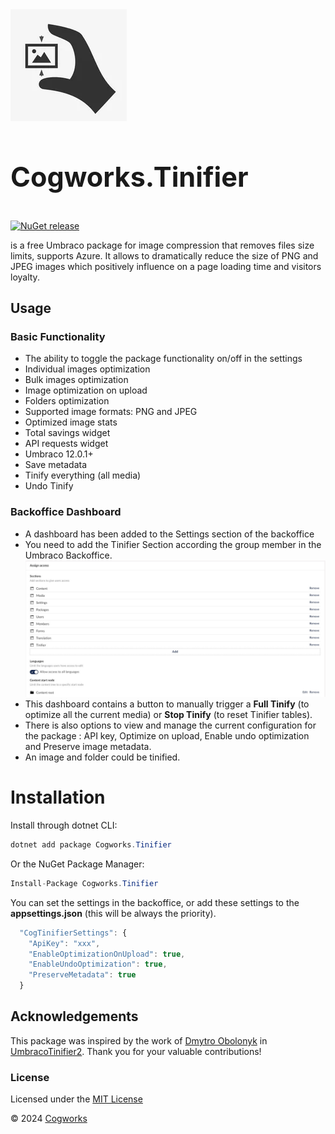 <img src="cogworkstinifier.png" alt="Cogworks.CogFlare"/>
<h3 style="font-size:2.7rem;color:#ff">Cogworks.Tinifier</h3>

[![NuGet release](https://img.shields.io/nuget/v/Cogworks.Tinifier.svg)](https://www.nuget.org/packages/Cogworks.Tinifier/)

 is a free Umbraco package for image compression that removes files size limits, supports Azure. It allows to dramatically reduce the size of PNG and JPEG images which positively influence on a page loading time and visitors loyalty.

## Usage

### Basic Functionality

*   The ability to toggle the package functionality on/off in the settings
*   Individual images optimization
*   Bulk images optimization
*   Image optimization on upload
*   Folders optimization
*   Supported image formats: PNG and JPEG
*   Optimized image stats
*   Total savings widget
*   API requests widget
*   Umbraco 12.0.1+
*   Save metadata
*   Tinify everything (all media)
*   Undo Tinify

### Backoffice Dashboard

*   A dashboard has been added to the Settings section of the backoffice
*   You need to add the Tinifier Section according the group member in the Umbraco Backoffice.
![Tinifier-Section](src\Cogworks.Tinifier\App_Plugins\Cogworks.Tinifier\media\tinifier-section.jpg)
*   This dashboard contains a button to manually trigger a **Full Tinify** (to optimize all the current media) or **Stop Tinify** (to reset Tinifier tables).
*   There is also options to view and manage the current configuration for the package : API key, Optimize on upload, Enable undo optimization and Preserve image metadata.
*   An image and folder could be tinified.

# Installation

Install through dotnet CLI:
```c#
dotnet add package Cogworks.Tinifier
```

Or the NuGet Package Manager:
```c#
Install-Package Cogworks.Tinifier
```

You can set the settings in the backoffice, or add these settings to the **appsettings.json** (this will be always the priority).
```js
  "CogTinifierSettings": {
    "ApiKey": "xxx",
    "EnableOptimizationOnUpload": true,
    "EnableUndoOptimization": true,
    "PreserveMetadata": true 
  }
```

## Acknowledgements
This package was inspired by the work of [Dmytro Obolonyk](https://github.com/dimonser147) in [UmbracoTinifier2](https://github.com/dimonser147/UmbracoTinifier2). Thank you for your valuable contributions!

### License

Licensed under the [MIT License](LICENSE.md)

&copy; 2024 [Cogworks](https://www.wearecogworks.com/)